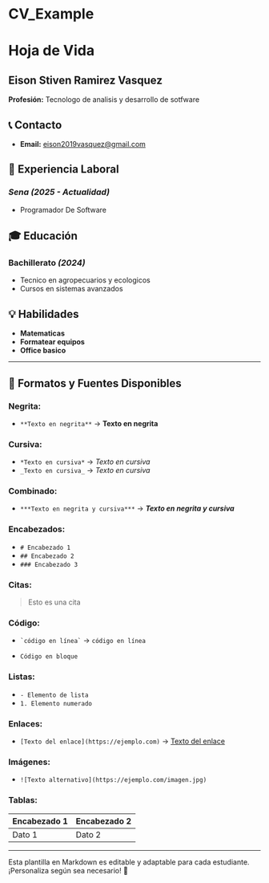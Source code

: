 # CV_Example
# Hoja de Vida

## Eison Stiven Ramirez Vasquez
**Profesión:** Tecnologo de analisis y desarrollo de sotfware

## 📞 Contacto
- **Email:** [eison2019vasquez@gmail.com](eison2019vasquez@gmail.com)


## 🏢 Experiencia Laboral
### *Sena* _(2025 - Actualidad)_
- Programador De Software


## 🎓 Educación
### **Bachillerato** _(2024)_
- Tecnico en agropecuarios y ecologicos
- Cursos en sistemas avanzados


## 💡 Habilidades
- **Matematicas**
- **Formatear equipos**
- **Office basico**

---

## 🎨 Formatos y Fuentes Disponibles

### **Negrita:**
- `**Texto en negrita**` → **Texto en negrita**

### **Cursiva:**
- `*Texto en cursiva*` → *Texto en cursiva*
- `_Texto en cursiva_` → _Texto en cursiva_

### **Combinado:**
- `***Texto en negrita y cursiva***` → ***Texto en negrita y cursiva***

### **Encabezados:**
- `# Encabezado 1`
- `## Encabezado 2`
- `### Encabezado 3`

### **Citas:**
> Esto es una cita

### **Código:**
- `` `código en línea` `` → `código en línea`
- ```
  Código en bloque
  ```

### **Listas:**
- `- Elemento de lista`
- `1. Elemento numerado`

### **Enlaces:**
- `[Texto del enlace](https://ejemplo.com)` → [Texto del enlace](https://ejemplo.com)

### **Imágenes:**
- `![Texto alternativo](https://ejemplo.com/imagen.jpg)`

### **Tablas:**
| Encabezado 1 | Encabezado 2 |
|-------------|-------------|
| Dato 1     | Dato 2      |

---

Esta plantilla en Markdown es editable y adaptable para cada estudiante. ¡Personaliza según sea necesario! 🎯

